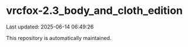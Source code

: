# vrcfox-2.3_body_and_cloth_edition

Last updated: 2025-06-14 06:49:26

This repository is automatically maintained.
